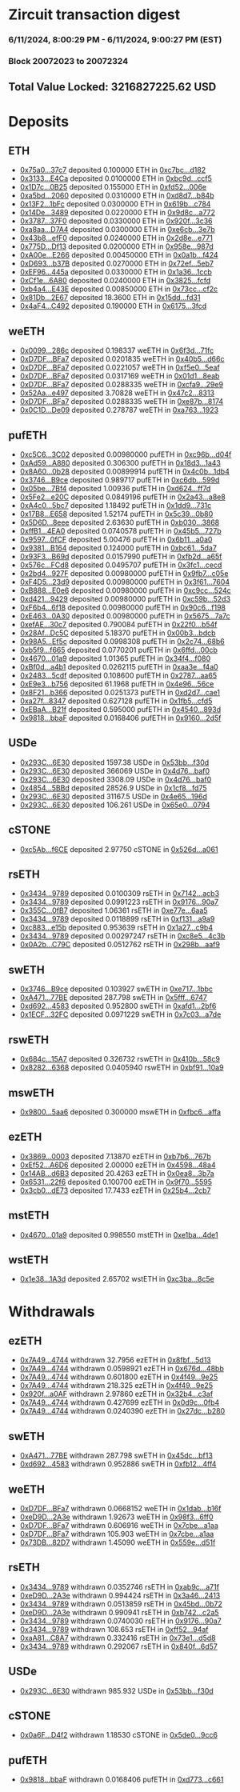 # Zircuit transaction digest
### 6/11/2024, 8:00:29 PM - 6/11/2024, 9:00:27 PM (EST)
### Block 20072023 to 20072324

## Total Value Locked: 3216827225.62 USD

# Deposits
## ETH
- [0x75a0...37c7](https://etherscan.io/address/0x75a0c0dF8Ad659190698DB6b6F32A859d7b237c7) deposited 0.100000 ETH in [0xc7bc...d182](https://etherscan.io/tx/0x75a0c0dF8Ad659190698DB6b6F32A859d7b237c7)
- [0x3133...E4Ca](https://etherscan.io/address/0x313359C1c2a466516980cbDd7b3Ea38BCE64E4Ca) deposited 0.0100000 ETH in [0xbc9d...ccf5](https://etherscan.io/tx/0x313359C1c2a466516980cbDd7b3Ea38BCE64E4Ca)
- [0x1D7c...0B25](https://etherscan.io/address/0x1D7cE9f5D2C2f93CD284f177d74cA835C4B80B25) deposited 0.155000 ETH in [0xfd52...006e](https://etherscan.io/tx/0x1D7cE9f5D2C2f93CD284f177d74cA835C4B80B25)
- [0xa5bd...2060](https://etherscan.io/address/0xa5bd13C8BEB6891a743305639943EBA150e82060) deposited 0.0310000 ETH in [0xd8d7...b84b](https://etherscan.io/tx/0xa5bd13C8BEB6891a743305639943EBA150e82060)
- [0x13F2...1bFc](https://etherscan.io/address/0x13F2031Bf2f349AAD420333DCFae57Ccb4f81bFc) deposited 0.0300000 ETH in [0x619b...c784](https://etherscan.io/tx/0x13F2031Bf2f349AAD420333DCFae57Ccb4f81bFc)
- [0x14De...3489](https://etherscan.io/address/0x14De4f47C0567C55744d7F4d629055E3Ddb83489) deposited 0.0220000 ETH in [0x9d8c...a772](https://etherscan.io/tx/0x14De4f47C0567C55744d7F4d629055E3Ddb83489)
- [0x3787...37F0](https://etherscan.io/address/0x3787f0f1e970221682eD9E241140F4E9ed8F37F0) deposited 0.0330000 ETH in [0x920f...3c36](https://etherscan.io/tx/0x3787f0f1e970221682eD9E241140F4E9ed8F37F0)
- [0xa8aa...D7A4](https://etherscan.io/address/0xa8aa2F381A5F52bebD5322943F702208A7D8D7A4) deposited 0.0300000 ETH in [0xe6cb...3e7b](https://etherscan.io/tx/0xa8aa2F381A5F52bebD5322943F702208A7D8D7A4)
- [0x43b8...efF0](https://etherscan.io/address/0x43b8b3d3883803D42F69B738413362649C09efF0) deposited 0.0240000 ETH in [0x2d8e...e771](https://etherscan.io/tx/0x43b8b3d3883803D42F69B738413362649C09efF0)
- [0x775D...Df13](https://etherscan.io/address/0x775D0b09EFAD5577553b2Ca85D6CDd1e575dDf13) deposited 0.0200000 ETH in [0x958e...987d](https://etherscan.io/tx/0x775D0b09EFAD5577553b2Ca85D6CDd1e575dDf13)
- [0xA00e...E266](https://etherscan.io/address/0xA00e37111c6F69cC0B85E8227F3dE1dfE957E266) deposited 0.00450000 ETH in [0x0a1b...f424](https://etherscan.io/tx/0xA00e37111c6F69cC0B85E8227F3dE1dfE957E266)
- [0xD693...b37B](https://etherscan.io/address/0xD693624569D1b652a38aeB8ab3EE1AA501aCb37B) deposited 0.0270000 ETH in [0x72ef...5eb7](https://etherscan.io/tx/0xD693624569D1b652a38aeB8ab3EE1AA501aCb37B)
- [0xEF96...445a](https://etherscan.io/address/0xEF96435C2b39F288b4Bd40Fc44c9E37D51b8445a) deposited 0.0330000 ETH in [0x1a36...1ccb](https://etherscan.io/tx/0xEF96435C2b39F288b4Bd40Fc44c9E37D51b8445a)
- [0xCf1e...6A80](https://etherscan.io/address/0xCf1e0eD9c2b1811f050175dFAEAAF92977Ea6A80) deposited 0.0240000 ETH in [0x3825...fcfd](https://etherscan.io/tx/0xCf1e0eD9c2b1811f050175dFAEAAF92977Ea6A80)
- [0xb4a4...E43E](https://etherscan.io/address/0xb4a4acE291F2F2B350ed042Fea3cED8a6003E43E) deposited 0.00850000 ETH in [0x73cc...cf2c](https://etherscan.io/tx/0xb4a4acE291F2F2B350ed042Fea3cED8a6003E43E)
- [0x81Db...2E67](https://etherscan.io/address/0x81Db6De760d74b11887D49Bb64e837CDAECF2E67) deposited 18.3600 ETH in [0x15dd...fd31](https://etherscan.io/tx/0x81Db6De760d74b11887D49Bb64e837CDAECF2E67)
- [0x4aF4...C492](https://etherscan.io/address/0x4aF4b0abBbAC055595928Ce3f97F26f0a388C492) deposited 0.190000 ETH in [0x6175...3fcd](https://etherscan.io/tx/0x4aF4b0abBbAC055595928Ce3f97F26f0a388C492)
## weETH
- [0x0099...286c](https://etherscan.io/address/0x009932D6e96db13e6730acFfb33666d2377f286c) deposited 0.198337 weETH in [0x6f3d...71fc](https://etherscan.io/tx/0x009932D6e96db13e6730acFfb33666d2377f286c)
- [0xD7DF...BFa7](https://etherscan.io/address/0xD7DF7E085214743530afF339aFC420c7c720BFa7) deposited 0.0201835 weETH in [0x40b5...d66c](https://etherscan.io/tx/0xD7DF7E085214743530afF339aFC420c7c720BFa7)
- [0xD7DF...BFa7](https://etherscan.io/address/0xD7DF7E085214743530afF339aFC420c7c720BFa7) deposited 0.0221057 weETH in [0xf5e0...5eaf](https://etherscan.io/tx/0xD7DF7E085214743530afF339aFC420c7c720BFa7)
- [0xD7DF...BFa7](https://etherscan.io/address/0xD7DF7E085214743530afF339aFC420c7c720BFa7) deposited 0.0317169 weETH in [0x01d1...8eab](https://etherscan.io/tx/0xD7DF7E085214743530afF339aFC420c7c720BFa7)
- [0xD7DF...BFa7](https://etherscan.io/address/0xD7DF7E085214743530afF339aFC420c7c720BFa7) deposited 0.0288335 weETH in [0xcfa9...29e9](https://etherscan.io/tx/0xD7DF7E085214743530afF339aFC420c7c720BFa7)
- [0x52Aa...e497](https://etherscan.io/address/0x52Aa899454998Be5b000Ad077a46Bbe360F4e497) deposited 3.70828 weETH in [0x47c2...8313](https://etherscan.io/tx/0x52Aa899454998Be5b000Ad077a46Bbe360F4e497)
- [0xD7DF...BFa7](https://etherscan.io/address/0xD7DF7E085214743530afF339aFC420c7c720BFa7) deposited 0.0288335 weETH in [0xe87b...8174](https://etherscan.io/tx/0xD7DF7E085214743530afF339aFC420c7c720BFa7)
- [0x0C1D...De09](https://etherscan.io/address/0x0C1Ddb26277CB675697C73394c5C0f217Ff4De09) deposited 0.278787 weETH in [0xa763...1923](https://etherscan.io/tx/0x0C1Ddb26277CB675697C73394c5C0f217Ff4De09)
## pufETH
- [0xc5C6...3C02](https://etherscan.io/address/0xc5C6e1949632059CfFAaBEed6a768bCA26c83C02) deposited 0.00980000 pufETH in [0xc96b...d04f](https://etherscan.io/tx/0xc5C6e1949632059CfFAaBEed6a768bCA26c83C02)
- [0xAd59...A880](https://etherscan.io/address/0xAd59B225021c541fF97266F954F3F5a6e663A880) deposited 0.306300 pufETH in [0x18d3...1a43](https://etherscan.io/tx/0xAd59B225021c541fF97266F954F3F5a6e663A880)
- [0x8A60...0b28](https://etherscan.io/address/0x8A6063ca146cd9b1D055c6bBd024Eac35cCF0b28) deposited 0.00899914 pufETH in [0x4c0b...1db4](https://etherscan.io/tx/0x8A6063ca146cd9b1D055c6bBd024Eac35cCF0b28)
- [0x3746...B9ce](https://etherscan.io/address/0x374682e03aC6EA3E4E5f624B0fcA108bb708B9ce) deposited 0.989717 pufETH in [0xc6db...599d](https://etherscan.io/tx/0x374682e03aC6EA3E4E5f624B0fcA108bb708B9ce)
- [0x05be...7Bf4](https://etherscan.io/address/0x05be0B1046e7DB2903563c71D6B03484C3cc7Bf4) deposited 1.00936 pufETH in [0xd624...ff7d](https://etherscan.io/tx/0x05be0B1046e7DB2903563c71D6B03484C3cc7Bf4)
- [0x5Fe2...e20C](https://etherscan.io/address/0x5Fe243B4d89662e2ca7Cb31A0DE080B5b842e20C) deposited 0.0849196 pufETH in [0x2a43...a8e8](https://etherscan.io/tx/0x5Fe243B4d89662e2ca7Cb31A0DE080B5b842e20C)
- [0xA4c0...5bc7](https://etherscan.io/address/0xA4c047be9B7a666FD07D85FFDa1c605750785bc7) deposited 1.18492 pufETH in [0x1dd9...731c](https://etherscan.io/tx/0xA4c047be9B7a666FD07D85FFDa1c605750785bc7)
- [0x17B8...E658](https://etherscan.io/address/0x17B877d1f03c57aFDf96fC472B2B25bf318BE658) deposited 1.52174 pufETH in [0x5c39...0b80](https://etherscan.io/tx/0x17B877d1f03c57aFDf96fC472B2B25bf318BE658)
- [0x5D6D...8eee](https://etherscan.io/address/0x5D6Ddbb7252681C0203e375284F202cF1Ede8eee) deposited 2.63630 pufETH in [0xb030...3868](https://etherscan.io/tx/0x5D6Ddbb7252681C0203e375284F202cF1Ede8eee)
- [0xffB1...4EA0](https://etherscan.io/address/0xffB1765B5B1b870F485CbE6EAb8626c1f8DD4EA0) deposited 0.0740578 pufETH in [0x45b5...727b](https://etherscan.io/tx/0xffB1765B5B1b870F485CbE6EAb8626c1f8DD4EA0)
- [0x9597...0fCF](https://etherscan.io/address/0x95974B05b72921B6622731e1EDBb43eF398E0fCF) deposited 5.00476 pufETH in [0x6b11...a0a0](https://etherscan.io/tx/0x95974B05b72921B6622731e1EDBb43eF398E0fCF)
- [0x9381...B164](https://etherscan.io/address/0x93818f5c8676F192901883cABB2a02C4D3e2B164) deposited 0.124000 pufETH in [0xbc61...5da7](https://etherscan.io/tx/0x93818f5c8676F192901883cABB2a02C4D3e2B164)
- [0x93F3...B69d](https://etherscan.io/address/0x93F3E26ac613372cC22293EB0297F249A114B69d) deposited 0.0157990 pufETH in [0xfb2d...a65f](https://etherscan.io/tx/0x93F3E26ac613372cC22293EB0297F249A114B69d)
- [0x576c...FCd8](https://etherscan.io/address/0x576c27345f940de8407240d359705C4526d3FCd8) deposited 0.0495707 pufETH in [0x3fc1...cecd](https://etherscan.io/tx/0x576c27345f940de8407240d359705C4526d3FCd8)
- [0x2bd4...927F](https://etherscan.io/address/0x2bd48a2Ced53C877F21Bca519a2ABC8c719e927F) deposited 0.00980000 pufETH in [0x9fb7...c05e](https://etherscan.io/tx/0x2bd48a2Ced53C877F21Bca519a2ABC8c719e927F)
- [0xF4D5...23d9](https://etherscan.io/address/0xF4D504B4Bf858b650E6978Fb15a553243dE923d9) deposited 0.00980000 pufETH in [0x3f61...7604](https://etherscan.io/tx/0xF4D504B4Bf858b650E6978Fb15a553243dE923d9)
- [0xB888...E0e6](https://etherscan.io/address/0xB8881f768665467d7c74bcE3A5e855645C90E0e6) deposited 0.00980000 pufETH in [0xc9cc...524c](https://etherscan.io/tx/0xB8881f768665467d7c74bcE3A5e855645C90E0e6)
- [0xd421...9429](https://etherscan.io/address/0xd4210B3793aff99E37f963E482b31807F4B59429) deposited 0.00980000 pufETH in [0xc59b...52d3](https://etherscan.io/tx/0xd4210B3793aff99E37f963E482b31807F4B59429)
- [0xF6b4...6f18](https://etherscan.io/address/0xF6b4B73B0DEeD9050c3E7801a9b1620982E76f18) deposited 0.00980000 pufETH in [0x90c6...f198](https://etherscan.io/tx/0xF6b4B73B0DEeD9050c3E7801a9b1620982E76f18)
- [0xE463...0A30](https://etherscan.io/address/0xE4631896212268ab9c1574bBbbbF583272F60A30) deposited 0.00980000 pufETH in [0x5675...7a7c](https://etherscan.io/tx/0xE4631896212268ab9c1574bBbbbF583272F60A30)
- [0xefAE...30c7](https://etherscan.io/address/0xefAEceAcCf6D0FD80AcbCde265259Db604Ae30c7) deposited 0.790084 pufETH in [0x22f0...b54f](https://etherscan.io/tx/0xefAEceAcCf6D0FD80AcbCde265259Db604Ae30c7)
- [0x28Af...Dc5C](https://etherscan.io/address/0x28Af8Bc6Bc23d1dbde641C77615d33c750FFDc5C) deposited 5.18370 pufETH in [0x00b3...bdcb](https://etherscan.io/tx/0x28Af8Bc6Bc23d1dbde641C77615d33c750FFDc5C)
- [0x98A5...Ef5c](https://etherscan.io/address/0x98A5dDA6011cFA764D797956D882503a829cEf5c) deposited 0.0998308 pufETH in [0x2c74...68b6](https://etherscan.io/tx/0x98A5dDA6011cFA764D797956D882503a829cEf5c)
- [0xb5f9...f665](https://etherscan.io/address/0xb5f997379fE84B6EF8814B788e53Cd7d24BEf665) deposited 0.0770201 pufETH in [0x6ffd...00cb](https://etherscan.io/tx/0xb5f997379fE84B6EF8814B788e53Cd7d24BEf665)
- [0x4670...01a9](https://etherscan.io/address/0x4670d5D858b2e731d88A7883D41ba4171DC901a9) deposited 1.01365 pufETH in [0x34f4...f080](https://etherscan.io/tx/0x4670d5D858b2e731d88A7883D41ba4171DC901a9)
- [0xBf0d...a4b1](https://etherscan.io/address/0xBf0d68A6B434A1f08806356B535aa294347Aa4b1) deposited 0.0262115 pufETH in [0xaa3e...f4a0](https://etherscan.io/tx/0xBf0d68A6B434A1f08806356B535aa294347Aa4b1)
- [0x2483...5cdf](https://etherscan.io/address/0x2483e99fc5349C7C51193cAf39A464f7D23e5cdf) deposited 0.108600 pufETH in [0x2787...aa65](https://etherscan.io/tx/0x2483e99fc5349C7C51193cAf39A464f7D23e5cdf)
- [0xE9e3...b756](https://etherscan.io/address/0xE9e3DE15B4d5eFEe23044E811512E3589461b756) deposited 61.1968 pufETH in [0x4e96...56ce](https://etherscan.io/tx/0xE9e3DE15B4d5eFEe23044E811512E3589461b756)
- [0x8F21...b366](https://etherscan.io/address/0x8F21BFAc800a12E25283c4159c00DdA1D800b366) deposited 0.0251373 pufETH in [0xd2d7...cae1](https://etherscan.io/tx/0x8F21BFAc800a12E25283c4159c00DdA1D800b366)
- [0xa27f...8347](https://etherscan.io/address/0xa27f93F9108973b0c6dAaDF4E650c3Dd7CFb8347) deposited 0.627128 pufETH in [0x1fb5...cfd5](https://etherscan.io/tx/0xa27f93F9108973b0c6dAaDF4E650c3Dd7CFb8347)
- [0xEBaA...B21f](https://etherscan.io/address/0xEBaAC8943136ead18B790990635Ce178A699B21f) deposited 0.595000 pufETH in [0x4540...893d](https://etherscan.io/tx/0xEBaAC8943136ead18B790990635Ce178A699B21f)
- [0x9818...bbaF](https://etherscan.io/address/0x98186c8f01f5ab65eEA35E94Ff82c20b9A9bbbaF) deposited 0.0168406 pufETH in [0x9160...2d5f](https://etherscan.io/tx/0x98186c8f01f5ab65eEA35E94Ff82c20b9A9bbbaF)
## USDe
- [0x293C...6E30](https://etherscan.io/address/0x293C6937D8D82e05B01335F7B33FBA0c8e256E30) deposited 1597.38 USDe in [0x53bb...f30d](https://etherscan.io/tx/0x293C6937D8D82e05B01335F7B33FBA0c8e256E30)
- [0x293C...6E30](https://etherscan.io/address/0x293C6937D8D82e05B01335F7B33FBA0c8e256E30) deposited 366069 USDe in [0x4d76...baf0](https://etherscan.io/tx/0x293C6937D8D82e05B01335F7B33FBA0c8e256E30)
- [0x293C...6E30](https://etherscan.io/address/0x293C6937D8D82e05B01335F7B33FBA0c8e256E30) deposited 3308.09 USDe in [0x4d76...baf0](https://etherscan.io/tx/0x293C6937D8D82e05B01335F7B33FBA0c8e256E30)
- [0x4854...5BBd](https://etherscan.io/address/0x4854CdEbC5da8fDedF78549aF3FBad7AF6915BBd) deposited 28526.9 USDe in [0x1cf8...fd75](https://etherscan.io/tx/0x4854CdEbC5da8fDedF78549aF3FBad7AF6915BBd)
- [0x293C...6E30](https://etherscan.io/address/0x293C6937D8D82e05B01335F7B33FBA0c8e256E30) deposited 31167.5 USDe in [0x4e65...196d](https://etherscan.io/tx/0x293C6937D8D82e05B01335F7B33FBA0c8e256E30)
- [0x293C...6E30](https://etherscan.io/address/0x293C6937D8D82e05B01335F7B33FBA0c8e256E30) deposited 106.261 USDe in [0x65e0...0794](https://etherscan.io/tx/0x293C6937D8D82e05B01335F7B33FBA0c8e256E30)
## cSTONE
- [0xc5Ab...f6CE](https://etherscan.io/address/0xc5Ab28E4d8F52B1c8b74BDe6F18737E79Dd9f6CE) deposited 2.97750 cSTONE in [0x526d...a061](https://etherscan.io/tx/0xc5Ab28E4d8F52B1c8b74BDe6F18737E79Dd9f6CE)
## rsETH
- [0x3434...9789](https://etherscan.io/address/0x34349c5569e7B846c3558961552D2202760A9789) deposited 0.0100309 rsETH in [0x7142...acb3](https://etherscan.io/tx/0x34349c5569e7B846c3558961552D2202760A9789)
- [0x3434...9789](https://etherscan.io/address/0x34349c5569e7B846c3558961552D2202760A9789) deposited 0.0991223 rsETH in [0x9176...90a7](https://etherscan.io/tx/0x34349c5569e7B846c3558961552D2202760A9789)
- [0x355C...0fB7](https://etherscan.io/address/0x355CAa242e48CC8695928Eb921834A65ba750fB7) deposited 1.06361 rsETH in [0xe77e...6aa5](https://etherscan.io/tx/0x355CAa242e48CC8695928Eb921834A65ba750fB7)
- [0x3434...9789](https://etherscan.io/address/0x34349c5569e7B846c3558961552D2202760A9789) deposited 0.0118899 rsETH in [0xf131...a9a9](https://etherscan.io/tx/0x34349c5569e7B846c3558961552D2202760A9789)
- [0xc883...e15b](https://etherscan.io/address/0xc883E2aD8b4A36E4CaFa411Df93544288b93e15b) deposited 0.953639 rsETH in [0x1a27...c9b4](https://etherscan.io/tx/0xc883E2aD8b4A36E4CaFa411Df93544288b93e15b)
- [0x3434...9789](https://etherscan.io/address/0x34349c5569e7B846c3558961552D2202760A9789) deposited 0.00297247 rsETH in [0xc8e5...4c3b](https://etherscan.io/tx/0x34349c5569e7B846c3558961552D2202760A9789)
- [0x0A2b...C79C](https://etherscan.io/address/0x0A2bA7784176a947f351AbB378f7D5072eB3C79C) deposited 0.0512762 rsETH in [0x298b...aaf9](https://etherscan.io/tx/0x0A2bA7784176a947f351AbB378f7D5072eB3C79C)
## swETH
- [0x3746...B9ce](https://etherscan.io/address/0x374682e03aC6EA3E4E5f624B0fcA108bb708B9ce) deposited 0.103927 swETH in [0xe717...1bbc](https://etherscan.io/tx/0x374682e03aC6EA3E4E5f624B0fcA108bb708B9ce)
- [0xA471...77BE](https://etherscan.io/address/0xA4715af212952574593AccB6C81e291D0A5277BE) deposited 287.798 swETH in [0x5fff...6747](https://etherscan.io/tx/0xA4715af212952574593AccB6C81e291D0A5277BE)
- [0xd692...4583](https://etherscan.io/address/0xd692e8e0DBd3b4b9dFefE0500F097c17AbEA4583) deposited 0.952800 swETH in [0xafd1...2bf6](https://etherscan.io/tx/0xd692e8e0DBd3b4b9dFefE0500F097c17AbEA4583)
- [0x1ECF...32FC](https://etherscan.io/address/0x1ECF690fc85A6eca4A6015401C6467B8F1b132FC) deposited 0.0971229 swETH in [0x7c03...a7de](https://etherscan.io/tx/0x1ECF690fc85A6eca4A6015401C6467B8F1b132FC)
## rswETH
- [0x684c...15A7](https://etherscan.io/address/0x684c4f10A8dDFDAd14c3d6c33830D3A6fFA715A7) deposited 0.326732 rswETH in [0x410b...58c9](https://etherscan.io/tx/0x684c4f10A8dDFDAd14c3d6c33830D3A6fFA715A7)
- [0x8282...6368](https://etherscan.io/address/0x8282FD4B4A9800Fe992284486e40CB8D3f996368) deposited 0.0405940 rswETH in [0xbf91...10a9](https://etherscan.io/tx/0x8282FD4B4A9800Fe992284486e40CB8D3f996368)
## mswETH
- [0x9800...5aa6](https://etherscan.io/address/0x9800a2f8c5734AE7D66BdEf79714fe8a59015aa6) deposited 0.300000 mswETH in [0xfbc6...affa](https://etherscan.io/tx/0x9800a2f8c5734AE7D66BdEf79714fe8a59015aa6)
## ezETH
- [0x3869...0003](https://etherscan.io/address/0x3869BD48cb71FC906633f366f6E3D324C70A0003) deposited 7.13870 ezETH in [0xb7b6...767b](https://etherscan.io/tx/0x3869BD48cb71FC906633f366f6E3D324C70A0003)
- [0xEf52...A6D6](https://etherscan.io/address/0xEf528c12d521b5D7EA5c287B84c4ea682114A6D6) deposited 2.00000 ezETH in [0x4598...48a4](https://etherscan.io/tx/0xEf528c12d521b5D7EA5c287B84c4ea682114A6D6)
- [0x14AB...d6B3](https://etherscan.io/address/0x14ABA3f80333D76310F753Eda65646681eC0d6B3) deposited 20.4263 ezETH in [0x0ea8...3b7a](https://etherscan.io/tx/0x14ABA3f80333D76310F753Eda65646681eC0d6B3)
- [0x6531...22f6](https://etherscan.io/address/0x653192e83b5374f0e49658Bf0aa61c50552322f6) deposited 0.100700 ezETH in [0x9f70...5595](https://etherscan.io/tx/0x653192e83b5374f0e49658Bf0aa61c50552322f6)
- [0x3cb0...dE73](https://etherscan.io/address/0x3cb07d1f0620090BB667dF1A5c90b4B80F8EdE73) deposited 17.7433 ezETH in [0x25b4...2cb7](https://etherscan.io/tx/0x3cb07d1f0620090BB667dF1A5c90b4B80F8EdE73)
## mstETH
- [0x4670...01a9](https://etherscan.io/address/0x4670d5D858b2e731d88A7883D41ba4171DC901a9) deposited 0.998550 mstETH in [0xe1ba...4de1](https://etherscan.io/tx/0x4670d5D858b2e731d88A7883D41ba4171DC901a9)
## wstETH
- [0x1e38...1A3d](https://etherscan.io/address/0x1e38f714aE87A73bC6E8C18b148841255AB81A3d) deposited 2.65702 wstETH in [0xc3ba...8c5e](https://etherscan.io/tx/0x1e38f714aE87A73bC6E8C18b148841255AB81A3d)
# Withdrawals
## ezETH
- [0x7A49...4744](https://etherscan.io/address/0x7A493Be5c2ce014cD049Bf178a1ac0Db1B434744) withdrawn 32.7956 ezETH in [0x8fbf...5d13](https://etherscan.io/tx/0x7A493Be5c2ce014cD049Bf178a1ac0Db1B434744)
- [0x7A49...4744](https://etherscan.io/address/0x7A493Be5c2ce014cD049Bf178a1ac0Db1B434744) withdrawn 0.0598921 ezETH in [0x676d...48bb](https://etherscan.io/tx/0x7A493Be5c2ce014cD049Bf178a1ac0Db1B434744)
- [0x7A49...4744](https://etherscan.io/address/0x7A493Be5c2ce014cD049Bf178a1ac0Db1B434744) withdrawn 0.601800 ezETH in [0x4f49...9e25](https://etherscan.io/tx/0x7A493Be5c2ce014cD049Bf178a1ac0Db1B434744)
- [0x7A49...4744](https://etherscan.io/address/0x7A493Be5c2ce014cD049Bf178a1ac0Db1B434744) withdrawn 218.325 ezETH in [0x4f49...9e25](https://etherscan.io/tx/0x7A493Be5c2ce014cD049Bf178a1ac0Db1B434744)
- [0x920f...a0AF](https://etherscan.io/address/0x920f9Fb367C457819aB678aF65A854995D74a0AF) withdrawn 2.97860 ezETH in [0x32b4...c3af](https://etherscan.io/tx/0x920f9Fb367C457819aB678aF65A854995D74a0AF)
- [0x7A49...4744](https://etherscan.io/address/0x7A493Be5c2ce014cD049Bf178a1ac0Db1B434744) withdrawn 0.427699 ezETH in [0x0d9c...0fb4](https://etherscan.io/tx/0x7A493Be5c2ce014cD049Bf178a1ac0Db1B434744)
- [0x7A49...4744](https://etherscan.io/address/0x7A493Be5c2ce014cD049Bf178a1ac0Db1B434744) withdrawn 0.0240390 ezETH in [0x27dc...b280](https://etherscan.io/tx/0x7A493Be5c2ce014cD049Bf178a1ac0Db1B434744)
## swETH
- [0xA471...77BE](https://etherscan.io/address/0xA4715af212952574593AccB6C81e291D0A5277BE) withdrawn 287.798 swETH in [0x45dc...bf13](https://etherscan.io/tx/0xA4715af212952574593AccB6C81e291D0A5277BE)
- [0xd692...4583](https://etherscan.io/address/0xd692e8e0DBd3b4b9dFefE0500F097c17AbEA4583) withdrawn 0.952886 swETH in [0xfb12...4ff4](https://etherscan.io/tx/0xd692e8e0DBd3b4b9dFefE0500F097c17AbEA4583)
## weETH
- [0xD7DF...BFa7](https://etherscan.io/address/0xD7DF7E085214743530afF339aFC420c7c720BFa7) withdrawn 0.0668152 weETH in [0x1dab...b16f](https://etherscan.io/tx/0xD7DF7E085214743530afF339aFC420c7c720BFa7)
- [0xeD9D...2A3e](https://etherscan.io/address/0xeD9D114f0A95Be877ABCe4E9435520da391D2A3e) withdrawn 1.92673 weETH in [0x98f3...6ff0](https://etherscan.io/tx/0xeD9D114f0A95Be877ABCe4E9435520da391D2A3e)
- [0xD7DF...BFa7](https://etherscan.io/address/0xD7DF7E085214743530afF339aFC420c7c720BFa7) withdrawn 0.606916 weETH in [0x7cbe...a1aa](https://etherscan.io/tx/0xD7DF7E085214743530afF339aFC420c7c720BFa7)
- [0xD7DF...BFa7](https://etherscan.io/address/0xD7DF7E085214743530afF339aFC420c7c720BFa7) withdrawn 105.903 weETH in [0x7cbe...a1aa](https://etherscan.io/tx/0xD7DF7E085214743530afF339aFC420c7c720BFa7)
- [0x73DB...82D7](https://etherscan.io/address/0x73DB473F90D74503f6C13194D58f93e66d3182D7) withdrawn 1.45090 weETH in [0x559e...d51f](https://etherscan.io/tx/0x73DB473F90D74503f6C13194D58f93e66d3182D7)
## rsETH
- [0x3434...9789](https://etherscan.io/address/0x34349c5569e7B846c3558961552D2202760A9789) withdrawn 0.0352746 rsETH in [0xab9c...a71f](https://etherscan.io/tx/0x34349c5569e7B846c3558961552D2202760A9789)
- [0xeD9D...2A3e](https://etherscan.io/address/0xeD9D114f0A95Be877ABCe4E9435520da391D2A3e) withdrawn 0.994424 rsETH in [0x3a46...2413](https://etherscan.io/tx/0xeD9D114f0A95Be877ABCe4E9435520da391D2A3e)
- [0x3434...9789](https://etherscan.io/address/0x34349c5569e7B846c3558961552D2202760A9789) withdrawn 0.0513859 rsETH in [0x45bd...0b72](https://etherscan.io/tx/0x34349c5569e7B846c3558961552D2202760A9789)
- [0xeD9D...2A3e](https://etherscan.io/address/0xeD9D114f0A95Be877ABCe4E9435520da391D2A3e) withdrawn 0.990941 rsETH in [0xb742...c2a5](https://etherscan.io/tx/0xeD9D114f0A95Be877ABCe4E9435520da391D2A3e)
- [0x3434...9789](https://etherscan.io/address/0x34349c5569e7B846c3558961552D2202760A9789) withdrawn 0.0740030 rsETH in [0x9176...90a7](https://etherscan.io/tx/0x34349c5569e7B846c3558961552D2202760A9789)
- [0x3434...9789](https://etherscan.io/address/0x34349c5569e7B846c3558961552D2202760A9789) withdrawn 108.653 rsETH in [0xff52...94af](https://etherscan.io/tx/0x34349c5569e7B846c3558961552D2202760A9789)
- [0xaA81...C8A7](https://etherscan.io/address/0xaA8167dE65AC8951492Fc20b43929A2Ba085C8A7) withdrawn 0.332416 rsETH in [0x73e1...d5d8](https://etherscan.io/tx/0xaA8167dE65AC8951492Fc20b43929A2Ba085C8A7)
- [0x3434...9789](https://etherscan.io/address/0x34349c5569e7B846c3558961552D2202760A9789) withdrawn 0.292067 rsETH in [0x840f...6d57](https://etherscan.io/tx/0x34349c5569e7B846c3558961552D2202760A9789)
## USDe
- [0x293C...6E30](https://etherscan.io/address/0x293C6937D8D82e05B01335F7B33FBA0c8e256E30) withdrawn 985.932 USDe in [0x53bb...f30d](https://etherscan.io/tx/0x293C6937D8D82e05B01335F7B33FBA0c8e256E30)
## cSTONE
- [0x0a6F...D4f2](https://etherscan.io/address/0x0a6F15744161E05a1ff97B891ba4c850E53aD4f2) withdrawn 1.18530 cSTONE in [0x5de0...9cc6](https://etherscan.io/tx/0x0a6F15744161E05a1ff97B891ba4c850E53aD4f2)
## pufETH
- [0x9818...bbaF](https://etherscan.io/address/0x98186c8f01f5ab65eEA35E94Ff82c20b9A9bbbaF) withdrawn 0.0168406 pufETH in [0xd773...c661](https://etherscan.io/tx/0x98186c8f01f5ab65eEA35E94Ff82c20b9A9bbbaF)
